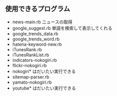 ## 使用できるプログラム
* news-main.rb ニュースの取得
* google_suggest.rb 単語を検索して表示してくれる
* google_trends_data.rb 
* google_trends_word.rb 
* hatena-keyword-new.rb
* iTunesRank.rb 
* iTunesRankList.rb 
* indicators-nokogiri.rb
* flickr-nokogiri.rb
* nokogiri* はだいたい実行できる
* sitemap-parser.rb
* yamato-nokogiri.rb
* youtube* はだいたい実行できる
